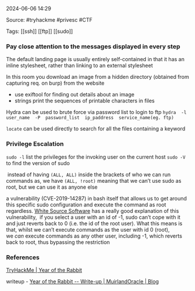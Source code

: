 
2024-06-06 14:29

Source: #tryhackme #privesc #CTF 

Tags: [[ssh]] [[ftp]] [[sudo]] 

### Pay close attention to the messages displayed in every step

The default landing page is usually entirely self-contained in that it has an inline stylesheet, rather than linking to an external stylesheet

In this room you download an image from a hidden directory (obtained from capturing req. on burp) from the website 

- use exiftool for finding out details about an image 
- strings print the sequences of printable characters in files

Hydra can be used to brute force via password list to login to ftp
`hydra  -l  user_name  -P  password_list  ip_paddress  service_name(eg. ftp) `

`locate` can be used directly to search for all the files containing a keyword 

### Privilege Escalation

`sudo -l`      list the privileges for the invoking user on the current host 
`sudo -V `    to find the version of sudo 

 instead of having `(ALL, ALL)` inside the brackets of who we can run commands as, we have `(ALL, !root)` meaning that we can’t use sudo as root, but we can use it as anyone else

a vulnerability (CVE-2019-14287) in bash itself that allows us to get around this specific sudo configuration and execute the command as root regardless. [White Source Software](https://resources.whitesourcesoftware.com/blog-whitesource/new-vulnerability-in-sudo-cve-2019-14287) has a really good explanation of this vulnerability,
 if you select a user with an id of -1, sudo can’t cope with it and just reverts back to 0 (i.e. the id of the root user). What this means is that, whilst we can’t execute commands as the user with id 0 (root), we _can_ execute commands as any other user, including -1, which reverts back to root, thus bypassing the restriction





### References

[TryHackMe | Year of the Rabbit](https://tryhackme.com/r/room/yearoftherabbit)

writeup - 
[Year of the Rabbit -- Write-up | MuirlandOracle | Blog](https://muirlandoracle.co.uk/2020/03/10/year-of-the-rabbit-write-up/)